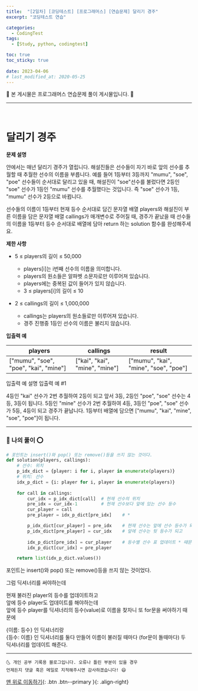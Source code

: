 ```yaml
---
title:  "[2일차] [코딩테스트] [프로그래머스] [연습문제] 달리기 경주" 
excerpt: "코딩테스트 연습"

categories:
  - CodingTest
tags:
  - [Study, python, codingtest]

toc: true
toc_sticky: true
 
date: 2023-04-06
# last_modified_at: 2020-05-25
---
```


🎀 본 게시물은 프로그래머스 연습문제 풀이 게시물입니다. 🎀 

---
<br>

# 달리기 경주

__문제 설명__ 

얀에서는 매년 달리기 경주가 열립니다. 해설진들은 선수들이 자기 바로 앞의 선수를 추월할 때 추월한 선수의 이름을 부릅니다. 예를 들어 1등부터 3등까지 "mumu", "soe", "poe" 선수들이 순서대로 달리고 있을 때, 해설진이 "soe"선수를 불렀다면 2등인 "soe" 선수가 1등인 "mumu" 선수를 추월했다는 것입니다. 즉 "soe" 선수가 1등, "mumu" 선수가 2등으로 바뀝니다.

선수들의 이름이 1등부터 현재 등수 순서대로 담긴 문자열 배열 players와 해설진이 부른 이름을 담은 문자열 배열 callings가 매개변수로 주어질 때, 경주가 끝났을 때 선수들의 이름을 1등부터 등수 순서대로 배열에 담아 return 하는 solution 함수를 완성해주세요.

__제한 사항__

+ 5 ≤ players의 길이 ≤ 50,000
  - players[i]는 i번째 선수의 이름을 의미합니다.
  - players의 원소들은 알파벳 소문자로만 이루어져 있습니다.
  - players에는 중복된 값이 들어가 있지 않습니다.
  - 3 ≤ players[i]의 길이 ≤ 10

+ 2 ≤ callings의 길이 ≤ 1,000,000
  - callings는 players의 원소들로만 이루어져 있습니다.
  - 경주 진행중 1등인 선수의 이름은 불리지 않습니다.

__입출력 예__

| players | callings | result |
|---|---| ---| 
| ["mumu", "soe", "poe", "kai", "mine"] | ["kai", "kai", "mine", "mine"] | ["mumu", "kai", "mine", "soe", "poe"]


입출력 예 설명
입출력 예 #1

4등인 "kai" 선수가 2번 추월하여 2등이 되고 앞서 3등, 2등인 "poe", "soe" 선수는 4등, 3등이 됩니다. 5등인 "mine" 선수가 2번 추월하여 4등, 3등인 "poe", "soe" 선수가 5등, 4등이 되고 경주가 끝납니다. 1등부터 배열에 담으면 ["mumu", "kai", "mine", "soe", "poe"]이 됩니다.

---

### 🚀 나의 풀이 ⭕

```python
# 포인트는 insert()와 pop() 또는 remove()등을 쓰지 않는 것이다. 
def solution(players, callings):
    # 선수: 위치
    p_idx_dict = {player: i for i, player in enumerate(players)}
    # 위치: 선수
    idx_p_dict = {i: player for i, player in enumerate(players)}
    
    for call in callings:
        cur_idx = p_idx_dict[call]  # 현재 선수의 위치
        pre_idx = cur_idx-1         # 현재 선수보다 앞에 있는 선수 등수
        cur_player = call
        pre_player = idx_p_dict[pre_idx]    # *

        p_idx_dict[cur_player] = pre_idx    # 현재 선수는 앞에 선수 등수가 되고
        p_idx_dict[pre_player] = cur_idx    # 앞에 선수는 뒷 등수가 되고 
        
        idx_p_dict[pre_idx] = cur_player    # 등수별 선수 표 업데이트 * 때문에
        idx_p_dict[cur_idx] = pre_player

    return list(idx_p_dict.values())
```

포인트는 insert()와 pop() 또는 remove()등을 쓰지 않는 것이었다. 

그럼 딕셔너리를 써야하는데 

현재 불러진 player의 등수를 업데이트하고 <br>
앞에 등수 player도 업데이트를 해야하는데 <br>
앞에 등수 player를 딕셔너리의 등수(value)로 이름을 찾자니 또 for문을 써야하기 때문에 <br>

{이름: 등수} 인 딕셔너리랑 <br>
{등수: 이름} 인 딕셔너리를 둘다 만들어 이름이 불러질 때마다 (for문이 돌때마다) 두 딕셔너리를 업데이트 해준다.


***
    🌜 개인 공부 기록용 블로그입니다. 오류나 틀린 부분이 있을 경우 
    언제든지 댓글 혹은 메일로 지적해주시면 감사하겠습니다! 😄

[맨 위로 이동하기](#){: .btn .btn--primary }{: .align-right}